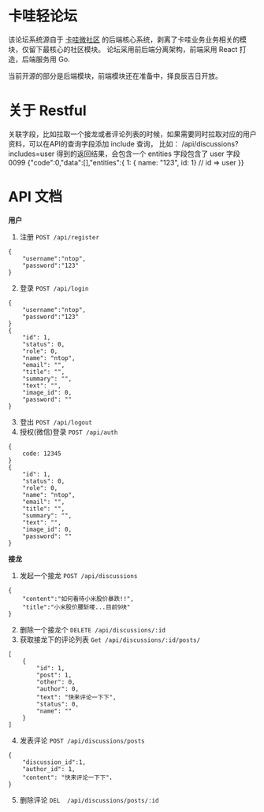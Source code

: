 # 卡哇轻论坛

该论坛系统源自于 [卡哇微社区](https://kawaapp.com) 的后端核心系统，剥离了卡哇业务业务相关的模块，仅留下最核心的社区模块。
论坛采用前后端分离架构，前端采用 React 打造，后端服务用 Go.

当前开源的部分是后端模块，前端模块还在准备中，择良辰吉日开放。


# 关于 Restful
关联字段，比如拉取一个接龙或者评论列表的时候，如果需要同时拉取对应的用户资料，可以在API的查询字段添加 include 查询，
比如： /api/discussions?includes=user
得到的返回结果，会包含一个 entities 字段包含了 user 字段
0099
{"code":0,"data":[],"entities":{
    1: { name: "123", id: 1} // id => user
}}

# API 文档

**用户**

1. 注册 `POST /api/register`

```
{
	"username":"ntop",
	"password":"123"
}
```

2. 登录 `POST /api/login`
```
{
	"username":"ntop",
	"password":"123"
}
{
    "id": 1,
    "status": 0,
    "role": 0,
    "name": "ntop",
    "email": "",
    "title": "",
    "summary": "",
    "text": "",
    "image_id": 0,
    "password": ""
}
```
3. 登出 `POST /api/logout`
4. 授权(微信)登录 `POST /api/auth`
```
{
    code: 12345
}
{
    "id": 1,
    "status": 0,
    "role": 0,
    "name": "ntop",
    "email": "",
    "title": "",
    "summary": "",
    "text": "",
    "image_id": 0,
    "password": ""
}
```

**接龙**
1. 发起一个接龙 `POST /api/discussions`
```
{
	"content":"如何看待小米股价暴跌!!",
	"title":"小米股价腰斩喽...目前9块"
}
```
2. 删除一个接龙个 `DELETE /api/discussions/:id`
3. 获取接龙下的评论列表 `Get /api/discussions/:id/posts/`
```
[
    {
        "id": 1,
        "post": 1,
        "other": 0,
        "author": 0,
        "text": "快来评论一下下",
        "status": 0,
        "name": ""
    }
]
```
4. 发表评论 `POST /api/discussions/posts`
```
{
	"discussion_id":1,
	"author_id": 1,
	"content": "快来评论一下下"，
}
```
5. 删除评论 `DEL  /api/discussions/posts/:id`